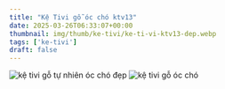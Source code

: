 ```yaml
---
title: "Kệ Tivi gỗ óc chó ktv13"
date: 2025-03-26T06:33:07+00:00
thumbnail: img/thumb/ke-tivi/ke-ti-vi-ktv13-dep.webp
tags: ['ke-tivi']
draft: false
---
```

![kệ tivi gỗ tự nhiên óc chó đẹp](/img/ke-tivi/ktv13/ke-ti-vi-ktv13-00-13.webp)
![kệ tivi gỗ óc chó](/img/ke-tivi/ktv13/ke-ti-vi-ktv13-00-14.webp)